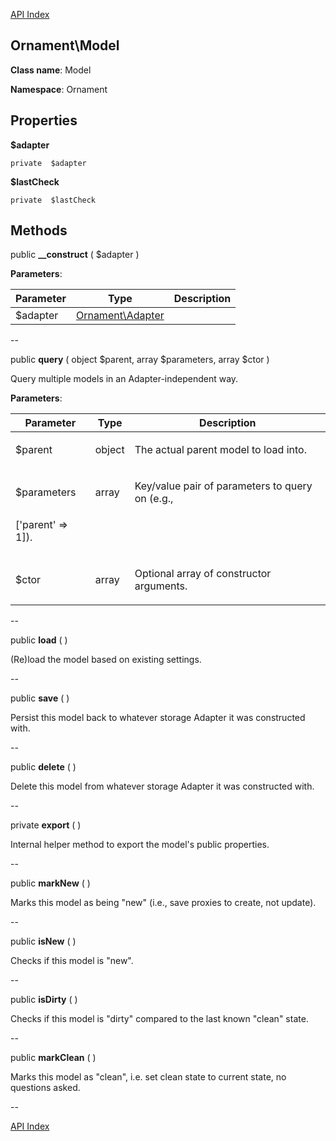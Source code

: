[API Index](ApiIndex.md)


Ornament\Model
---------------


**Class name**: Model

**Namespace**: Ornament







    

    





Properties
----------


**$adapter**





    private  $adapter






**$lastCheck**





    private  $lastCheck






Methods
-------


public **__construct** (  $adapter )











**Parameters**:

| Parameter | Type | Description |
|-----------|------|-------------|
| $adapter | [Ornament\Adapter](Ornament-Adapter.md) |  |

--

public **query** ( object $parent, array $parameters, array $ctor )


Query multiple models in an Adapter-independent way.








**Parameters**:

| Parameter | Type | Description |
|-----------|------|-------------|
| $parent | object | <p>The actual parent model to load into.</p> |
| $parameters | array | <p>Key/value pair of parameters to query on (e.g.,
[&#039;parent&#039; =&gt; 1]).</p> |
| $ctor | array | <p>Optional array of constructor arguments.</p> |

--

public **load** (  )


(Re)load the model based on existing settings.








--

public **save** (  )


Persist this model back to whatever storage Adapter it was constructed
with.








--

public **delete** (  )


Delete this model from whatever storage Adapter it was constructed with.








--

private **export** (  )


Internal helper method to export the model&#039;s public properties.








--

public **markNew** (  )


Marks this model as being &quot;new&quot; (i.e., save proxies to create, not
update).








--

public **isNew** (  )


Checks if this model is &quot;new&quot;.








--

public **isDirty** (  )


Checks if this model is &quot;dirty&quot; compared to the last known &quot;clean&quot;
state.








--

public **markClean** (  )


Marks this model as &quot;clean&quot;, i.e. set clean state to current state,
no questions asked.








--

[API Index](ApiIndex.md)
